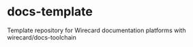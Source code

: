# docs-template
Template repository for Wirecard documentation platforms with wirecard/docs-toolchain
